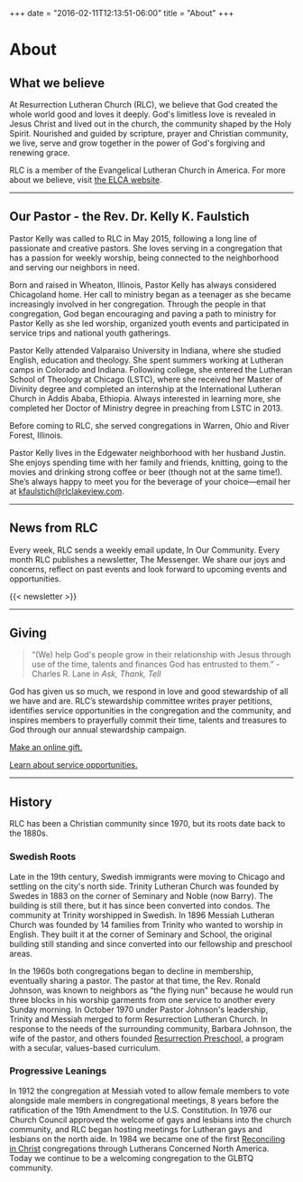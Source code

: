 +++
date = "2016-02-11T12:13:51-06:00"
title = "About"
+++

# About 

## What we believe
At Resurrection Lutheran Church (RLC), we believe that God created the whole world good and loves it deeply. God's limitless love is revealed in Jesus Christ and lived out in the church, the community shaped by the Holy Spirit. Nourished and guided by scripture, prayer and Christian community, we live, serve and grow together in the power of God's forgiving and renewing grace.

RLC is a member of the Evangelical Lutheran Church in America. For more about we believe, visit [the ELCA website](http://www.elca.org/Faith/ELCA-Teaching).

---

## Our Pastor - the Rev. Dr. Kelly K. Faulstich
Pastor Kelly was called to RLC in May 2015, following a long line of passionate and creative pastors. She loves serving in a congregation that has a passion for weekly worship, being connected to the neighborhood and serving our neighbors in need. 

Born and raised in Wheaton, Illinois, Pastor Kelly has always considered Chicagoland home. Her call to ministry began as a teenager as she became increasingly involved in her congregation. Through the people in that congregation, God began encouraging and paving a path to ministry for Pastor Kelly as she led worship, organized youth events and participated in service trips and national youth gatherings. 

Pastor Kelly attended Valparaiso University in Indiana, where she studied English, education and theology. She spent summers working at Lutheran camps in Colorado and Indiana. Following college, she entered the Lutheran School of Theology at Chicago (LSTC), where she received her Master of Divinity degree and completed an internship at the International Lutheran Church in Addis Ababa, Ethiopia. Always interested in learning more, she completed her Doctor of Ministry degree in preaching from LSTC in 2013. 

Before coming to RLC, she served congregations in Warren, Ohio and River Forest, Illinois. 

Pastor Kelly lives in the Edgewater neighborhood with her husband Justin. She enjoys spending time with her family and friends, knitting, going to the movies and drinking strong coffee or beer (though not at the same time!). She’s always happy to meet you for the beverage of your choice—email her at [kfaulstich@rlclakeview.com](mailto:kfaulstich@rlclakeview.com). 

---

## News from RLC
Every week, RLC sends a weekly email update, In Our Community. Every month RLC publishes a newsletter, The Messenger. We share our joys and concerns, reflect on past events and look forward to upcoming events and opportunities.

{{< newsletter >}}

---

## Giving
>“(We) help God's people grow in their relationship with Jesus through use of the time, talents and finances God has entrusted to them.” 
>-Charles R. Lane in _Ask, Thank, Tell_

God has given us so much, we respond in love and good stewardship of all we have and are. 
RLC’s stewardship committee writes prayer petitions, identifies service opportunities in the congregation and the community, and inspires members to prayerfully commit their time, talents and treasures to God through our annual stewardship campaign. 

[Make an online gift.](https://www.eservicepayments.com/cgi-bin/Vanco_ver3.vps?appver3=tYgT1GfNxRUldiimjHMvOW9MBpluIFiU5sGXesGT0_xskSODEa-Up5lt373GHnco2evTpo0mld6BrVzd2nG0pwtHUJrrzprYHQf-D17pxnM=&ver=3)

[Learn about service opportunities.](/in-the-community)

---

## History
RLC has been a Christian community since 1970, but its roots date back to the 1880s.

### Swedish Roots
Late in the 19th century, Swedish immigrants were moving to Chicago and settling on the city's north side. Trinity Lutheran Church was founded by Swedes in 1883 on the corner of Seminary and Noble (now Barry). The building is still there, but it has since been converted into condos. The community at Trinity worshipped in Swedish. In 1896 Messiah Lutheran Church was founded by 14 families from Trinity who wanted to worship in English. They built it at the corner of Seminary and School, the original building still standing and since converted into our fellowship and preschool areas. 

In the 1960s both congregations began to decline in membership, eventually sharing a pastor. The pastor at that time, the Rev. Ronald Johnson, was known to neighbors as “the flying nun" because he would run three blocks in his worship garments from one service to another every Sunday morning. In October 1970 under Pastor Johnson's leadership, Trinity and Messiah merged to form Resurrection Lutheran Church. In response to the needs of the surrounding community, Barbara Johnson, the wife of the pastor, and others founded [Resurrection Preschool,](/preschool) a program with a secular, values-based curriculum.

### Progressive Leanings
In 1912 the congregation at Messiah voted to allow female members to vote alongside male members in congregational meetings, 8 years before the ratification of the 19th Amendment to the U.S. Constitution. In 1976 our Church Council approved the welcome of gays and lesbians into the church community, and RLC began hosting meetings for Lutheran gays and lesbians on the north aide. In 1984 we became one of the first [Reconciling in Christ](https://www.reconcilingworks.org/) congregations through Lutherans Concerned North America. Today we continue to be a welcoming congregation to the GLBTQ community. 
